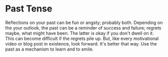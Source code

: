 # Past Tense


Reflections on your past can be fun or angsty; probably both.  Depending on the your outlook, the past can be a reminder of success and failure; regrets maybe, what might have been.  The latter is okay if you don't dwell on it.  This can become difficult if the regrets pile up.  But, like every motivational video or blog post in existence, look forward. It's better that way.  Use the past as a mechanism to learn and to smile.



